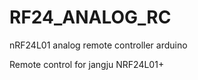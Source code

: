 # RF24_ANALOG_RC
nRF24L01 analog remote controller arduino


Remote control for jangju
  NRF24L01+
 
